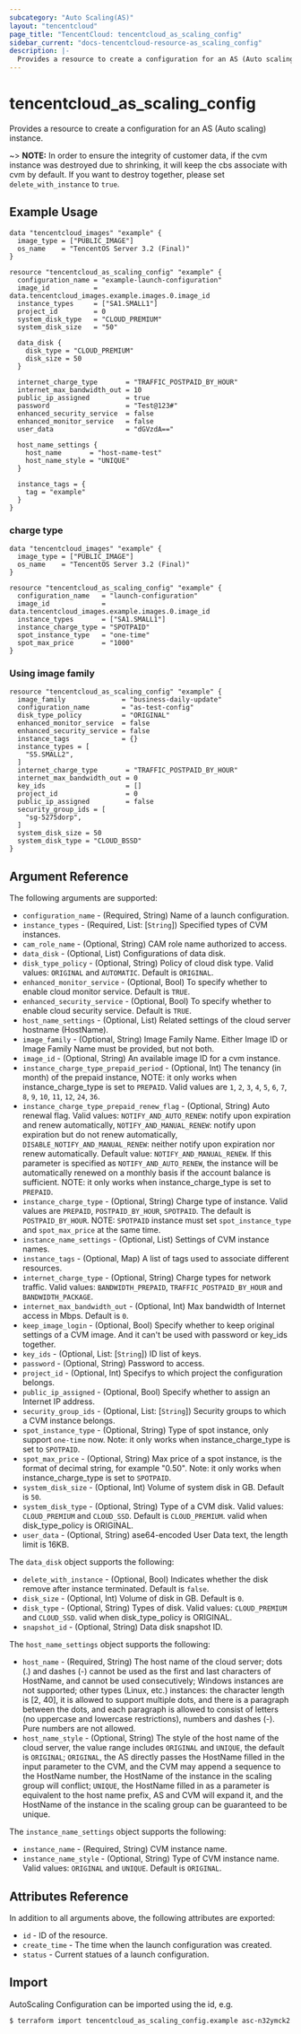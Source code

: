 ```yaml
---
subcategory: "Auto Scaling(AS)"
layout: "tencentcloud"
page_title: "TencentCloud: tencentcloud_as_scaling_config"
sidebar_current: "docs-tencentcloud-resource-as_scaling_config"
description: |-
  Provides a resource to create a configuration for an AS (Auto scaling) instance.
---
```


# tencentcloud_as_scaling_config

Provides a resource to create a configuration for an AS (Auto scaling) instance.

~> **NOTE:**  In order to ensure the integrity of customer data, if the cvm instance was destroyed due to shrinking, it will keep the cbs associate with cvm by default. If you want to destroy together, please set `delete_with_instance` to `true`.

## Example Usage

```hcl
data "tencentcloud_images" "example" {
  image_type = ["PUBLIC_IMAGE"]
  os_name    = "TencentOS Server 3.2 (Final)"
}

resource "tencentcloud_as_scaling_config" "example" {
  configuration_name = "example-launch-configuration"
  image_id           = data.tencentcloud_images.example.images.0.image_id
  instance_types     = ["SA1.SMALL1"]
  project_id         = 0
  system_disk_type   = "CLOUD_PREMIUM"
  system_disk_size   = "50"

  data_disk {
    disk_type = "CLOUD_PREMIUM"
    disk_size = 50
  }

  internet_charge_type       = "TRAFFIC_POSTPAID_BY_HOUR"
  internet_max_bandwidth_out = 10
  public_ip_assigned         = true
  password                   = "Test@123#"
  enhanced_security_service  = false
  enhanced_monitor_service   = false
  user_data                  = "dGVzdA=="

  host_name_settings {
    host_name       = "host-name-test"
    host_name_style = "UNIQUE"
  }

  instance_tags = {
    tag = "example"
  }
}
```

### charge type

```hcl
data "tencentcloud_images" "example" {
  image_type = ["PUBLIC_IMAGE"]
  os_name    = "TencentOS Server 3.2 (Final)"
}

resource "tencentcloud_as_scaling_config" "example" {
  configuration_name   = "launch-configuration"
  image_id             = data.tencentcloud_images.example.images.0.image_id
  instance_types       = ["SA1.SMALL1"]
  instance_charge_type = "SPOTPAID"
  spot_instance_type   = "one-time"
  spot_max_price       = "1000"
}
```

### Using image family

```hcl
resource "tencentcloud_as_scaling_config" "example" {
  image_family              = "business-daily-update"
  configuration_name        = "as-test-config"
  disk_type_policy          = "ORIGINAL"
  enhanced_monitor_service  = false
  enhanced_security_service = false
  instance_tags             = {}
  instance_types = [
    "S5.SMALL2",
  ]
  internet_charge_type       = "TRAFFIC_POSTPAID_BY_HOUR"
  internet_max_bandwidth_out = 0
  key_ids                    = []
  project_id                 = 0
  public_ip_assigned         = false
  security_group_ids = [
    "sg-5275dorp",
  ]
  system_disk_size = 50
  system_disk_type = "CLOUD_BSSD"
}
```

## Argument Reference

The following arguments are supported:

* `configuration_name` - (Required, String) Name of a launch configuration.
* `instance_types` - (Required, List: [`String`]) Specified types of CVM instances.
* `cam_role_name` - (Optional, String) CAM role name authorized to access.
* `data_disk` - (Optional, List) Configurations of data disk.
* `disk_type_policy` - (Optional, String) Policy of cloud disk type. Valid values: `ORIGINAL` and `AUTOMATIC`. Default is `ORIGINAL`.
* `enhanced_monitor_service` - (Optional, Bool) To specify whether to enable cloud monitor service. Default is `TRUE`.
* `enhanced_security_service` - (Optional, Bool) To specify whether to enable cloud security service. Default is `TRUE`.
* `host_name_settings` - (Optional, List) Related settings of the cloud server hostname (HostName).
* `image_family` - (Optional, String) Image Family Name. Either Image ID or Image Family Name must be provided, but not both.
* `image_id` - (Optional, String) An available image ID for a cvm instance.
* `instance_charge_type_prepaid_period` - (Optional, Int) The tenancy (in month) of the prepaid instance, NOTE: it only works when instance_charge_type is set to `PREPAID`. Valid values are `1`, `2`, `3`, `4`, `5`, `6`, `7`, `8`, `9`, `10`, `11`, `12`, `24`, `36`.
* `instance_charge_type_prepaid_renew_flag` - (Optional, String) Auto renewal flag. Valid values: `NOTIFY_AND_AUTO_RENEW`: notify upon expiration and renew automatically, `NOTIFY_AND_MANUAL_RENEW`: notify upon expiration but do not renew automatically, `DISABLE_NOTIFY_AND_MANUAL_RENEW`: neither notify upon expiration nor renew automatically. Default value: `NOTIFY_AND_MANUAL_RENEW`. If this parameter is specified as `NOTIFY_AND_AUTO_RENEW`, the instance will be automatically renewed on a monthly basis if the account balance is sufficient. NOTE: it only works when instance_charge_type is set to `PREPAID`.
* `instance_charge_type` - (Optional, String) Charge type of instance. Valid values are `PREPAID`, `POSTPAID_BY_HOUR`, `SPOTPAID`. The default is `POSTPAID_BY_HOUR`. NOTE: `SPOTPAID` instance must set `spot_instance_type` and `spot_max_price` at the same time.
* `instance_name_settings` - (Optional, List) Settings of CVM instance names.
* `instance_tags` - (Optional, Map) A list of tags used to associate different resources.
* `internet_charge_type` - (Optional, String) Charge types for network traffic. Valid values: `BANDWIDTH_PREPAID`, `TRAFFIC_POSTPAID_BY_HOUR` and `BANDWIDTH_PACKAGE`.
* `internet_max_bandwidth_out` - (Optional, Int) Max bandwidth of Internet access in Mbps. Default is `0`.
* `keep_image_login` - (Optional, Bool) Specify whether to keep original settings of a CVM image. And it can't be used with password or key_ids together.
* `key_ids` - (Optional, List: [`String`]) ID list of keys.
* `password` - (Optional, String) Password to access.
* `project_id` - (Optional, Int) Specifys to which project the configuration belongs.
* `public_ip_assigned` - (Optional, Bool) Specify whether to assign an Internet IP address.
* `security_group_ids` - (Optional, List: [`String`]) Security groups to which a CVM instance belongs.
* `spot_instance_type` - (Optional, String) Type of spot instance, only support `one-time` now. Note: it only works when instance_charge_type is set to `SPOTPAID`.
* `spot_max_price` - (Optional, String) Max price of a spot instance, is the format of decimal string, for example "0.50". Note: it only works when instance_charge_type is set to `SPOTPAID`.
* `system_disk_size` - (Optional, Int) Volume of system disk in GB. Default is `50`.
* `system_disk_type` - (Optional, String) Type of a CVM disk. Valid values: `CLOUD_PREMIUM` and `CLOUD_SSD`. Default is `CLOUD_PREMIUM`. valid when disk_type_policy is ORIGINAL.
* `user_data` - (Optional, String) ase64-encoded User Data text, the length limit is 16KB.

The `data_disk` object supports the following:

* `delete_with_instance` - (Optional, Bool) Indicates whether the disk remove after instance terminated. Default is `false`.
* `disk_size` - (Optional, Int) Volume of disk in GB. Default is `0`.
* `disk_type` - (Optional, String) Types of disk. Valid values: `CLOUD_PREMIUM` and `CLOUD_SSD`. valid when disk_type_policy is ORIGINAL.
* `snapshot_id` - (Optional, String) Data disk snapshot ID.

The `host_name_settings` object supports the following:

* `host_name` - (Required, String) The host name of the cloud server; dots (.) and dashes (-) cannot be used as the first and last characters of HostName, and cannot be used consecutively; Windows instances are not supported; other types (Linux, etc.) instances: the character length is [2, 40], it is allowed to support multiple dots, and there is a paragraph between the dots, and each paragraph is allowed to consist of letters (no uppercase and lowercase restrictions), numbers and dashes (-). Pure numbers are not allowed.
* `host_name_style` - (Optional, String) The style of the host name of the cloud server, the value range includes `ORIGINAL` and `UNIQUE`, the default is `ORIGINAL`; `ORIGINAL`, the AS directly passes the HostName filled in the input parameter to the CVM, and the CVM may append a sequence to the HostName number, the HostName of the instance in the scaling group will conflict; `UNIQUE`, the HostName filled in as a parameter is equivalent to the host name prefix, AS and CVM will expand it, and the HostName of the instance in the scaling group can be guaranteed to be unique.

The `instance_name_settings` object supports the following:

* `instance_name` - (Required, String) CVM instance name.
* `instance_name_style` - (Optional, String) Type of CVM instance name. Valid values: `ORIGINAL` and `UNIQUE`. Default is `ORIGINAL`.

## Attributes Reference

In addition to all arguments above, the following attributes are exported:

* `id` - ID of the resource.
* `create_time` - The time when the launch configuration was created.
* `status` - Current statues of a launch configuration.


## Import

AutoScaling Configuration can be imported using the id, e.g.

```
$ terraform import tencentcloud_as_scaling_config.example asc-n32ymck2
```

